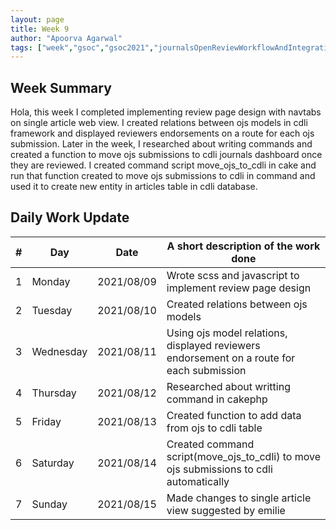 ```yaml
---
layout: page
title: Week 9
author: "Apoorva Agarwal"
tags: ["week","gsoc","gsoc2021","journalsOpenReviewWorkflowAndIntegration","week#9","eval#2"]
---
```


## Week Summary

Hola, this week I completed implementing review page design with navtabs on single article web view. I created relations between ojs models in cdli framework and displayed reviewers endorsements on a route for each ojs submission. Later in the week, I researched about writing commands and created a function to move ojs submissions to cdli journals dashboard once they are reviewed. I created command script move_ojs_to_cdli in cake and run that function created to move ojs submissions to cdli in command and used it to create new entity in articles table in cdli database. 

## Daily Work Update

|\#|Day|Date|A short description of the work done|  
|---	|---	|---	|---	|  
|1   	| Monday 	|   2021/08/09	| Wrote scss and javascript to implement review page design |  
|2   	| Tuesday  	|   2021/08/10	| Created relations between ojs models |  
|3   	| Wednesday |   2021/08/11	| Using ojs model relations, displayed reviewers endorsement on a route for each submission |  
|4   	| Thursday  |   2021/08/12	| Researched about writting command in cakephp  |  
|5   	| Friday  	|   2021/08/13	| Created function to add data from ojs to cdli table  |  
|6   	| Saturday  |   2021/08/14	| Created command script(move_ojs_to_cdli) to move ojs submissions to cdli automatically	|  
|7   	| Sunday  	|   2021/08/15	| Made changes to single article view suggested by emilie |  
